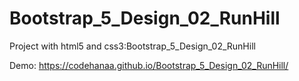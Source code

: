 # Bootstrap_5_Design_02_RunHill
Project with html5 and css3:Bootstrap_5_Design_02_RunHill

Demo: https://codehanaa.github.io/Bootstrap_5_Design_02_RunHill/

